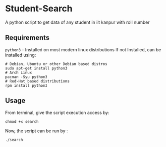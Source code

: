 # Student-Search
A python script to get data of any student in iit kanpur with roll number

## Requirements

`python3` - Installed on most modern linux distributions
If not Installed, can be installed using:
``` shell
# Debian, Ubuntu or other Debian based distros
sudo apt-get install python3
# Arch Linux
pacman -Syu python3
# Red-Hat based distributions
rpm install python3
```

## Usage
From terminal, give the script execution access by:

``` shell
chmod +x search
```

Now, the script can be run by :

``` shell
./search
```

